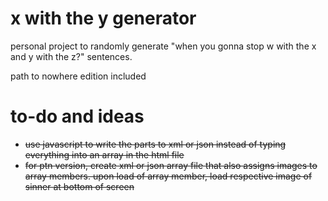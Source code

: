 # x with the y generator
personal project to randomly generate "when you gonna stop w with the x and y with the z?" sentences.

path to nowhere edition included

# to-do and ideas
- ~~use javascript to write the parts to xml or json instead of typing everything into an array in the html file~~
- ~~for ptn version, create xml or json array file that also assigns images to array members. upon load of array member, load respective image of sinner at bottom of screen~~